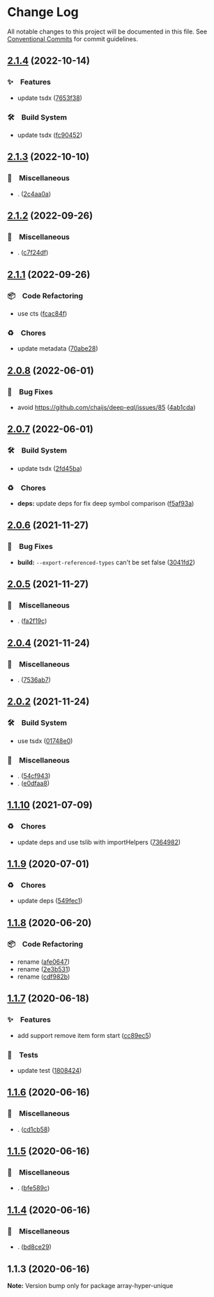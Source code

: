 # Change Log

All notable changes to this project will be documented in this file.
See [Conventional Commits](https://conventionalcommits.org) for commit guidelines.

## [2.1.4](https://github.com/bluelovers/ws-array/compare/array-hyper-unique@2.1.3...array-hyper-unique@2.1.4) (2022-10-14)



### ✨　Features

* update tsdx ([7653f38](https://github.com/bluelovers/ws-array/commit/7653f38e8081f8e7b1b439583f770eca64cef6e3))


### 🛠　Build System

* update tsdx ([fc90452](https://github.com/bluelovers/ws-array/commit/fc904528d3cd8a494b7b8f3beb6dce018e10e4b2))



## [2.1.3](https://github.com/bluelovers/ws-array/compare/array-hyper-unique@2.1.2...array-hyper-unique@2.1.3) (2022-10-10)



### 🔖　Miscellaneous

* . ([2c4aa0a](https://github.com/bluelovers/ws-array/commit/2c4aa0ac4545a8f3be79a20835cb973690cfaac8))



## [2.1.2](https://github.com/bluelovers/ws-array/compare/array-hyper-unique@2.1.1...array-hyper-unique@2.1.2) (2022-09-26)



### 🔖　Miscellaneous

* . ([c7f24df](https://github.com/bluelovers/ws-array/commit/c7f24dffc867f36fdb75f618fb3bebee05fa645c))



## [2.1.1](https://github.com/bluelovers/ws-array/compare/array-hyper-unique@2.0.8...array-hyper-unique@2.1.1) (2022-09-26)



### 📦　Code Refactoring

* use cts ([fcac84f](https://github.com/bluelovers/ws-array/commit/fcac84f2e853f9dfd3715231fb583e8381756370))


### ♻️　Chores

* update metadata ([70abe28](https://github.com/bluelovers/ws-array/commit/70abe28fffd0462a7627ad5709c5edf0bb07096d))



## [2.0.8](https://github.com/bluelovers/ws-array/compare/array-hyper-unique@2.0.7...array-hyper-unique@2.0.8) (2022-06-01)


### 🐛　Bug Fixes

* avoid https://github.com/chaijs/deep-eql/issues/85 ([4ab1cda](https://github.com/bluelovers/ws-array/commit/4ab1cdade5ffb43cdee0d4ca07b9b4884b406bcf))





## [2.0.7](https://github.com/bluelovers/ws-array/compare/array-hyper-unique@2.0.6...array-hyper-unique@2.0.7) (2022-06-01)


### 🛠　Build System

* update tsdx ([2fd45ba](https://github.com/bluelovers/ws-array/commit/2fd45ba88a6190b28828eecff56a1d8152817ccb))


### ♻️　Chores

* **deps:** update deps for fix deep symbol comparison ([f5af93a](https://github.com/bluelovers/ws-array/commit/f5af93aa5f8c9b491f52aa47fb2690ac51b5cc39))





## [2.0.6](https://github.com/bluelovers/ws-array/compare/array-hyper-unique@2.0.5...array-hyper-unique@2.0.6) (2021-11-27)


### 🐛　Bug Fixes

* **build:** `--export-referenced-types` can't be set false ([3041fd2](https://github.com/bluelovers/ws-array/commit/3041fd20f3d144da0be68e89364f069576661ed5))





## [2.0.5](https://github.com/bluelovers/ws-array/compare/array-hyper-unique@2.0.4...array-hyper-unique@2.0.5) (2021-11-27)


### 🔖　Miscellaneous

* . ([fa2f19c](https://github.com/bluelovers/ws-array/commit/fa2f19c32ec97906ae387b9bf1c4c56f8d6d4a04))





## [2.0.4](https://github.com/bluelovers/ws-array/compare/array-hyper-unique@2.0.2...array-hyper-unique@2.0.4) (2021-11-24)


### 🔖　Miscellaneous

* . ([7536ab7](https://github.com/bluelovers/ws-array/commit/7536ab7df9edab42585ad83bb52051442408128b))





## [2.0.2](https://github.com/bluelovers/ws-array/compare/array-hyper-unique@1.1.10...array-hyper-unique@2.0.2) (2021-11-24)


### 🛠　Build System

* use tsdx ([01748e0](https://github.com/bluelovers/ws-array/commit/01748e0d43d4c36199119df1ecb1b17e61d7f10b))


### 🔖　Miscellaneous

* . ([54cf943](https://github.com/bluelovers/ws-array/commit/54cf943edbd7fa338a466e80e300c70dbaf9dc41))
* . ([e0dfaa8](https://github.com/bluelovers/ws-array/commit/e0dfaa8056e77ad2281fbae02e9dbee362cd4d08))





## [1.1.10](https://github.com/bluelovers/ws-array/compare/array-hyper-unique@1.1.9...array-hyper-unique@1.1.10) (2021-07-09)


### ♻️　Chores

* update deps and use tslib with importHelpers ([7364982](https://github.com/bluelovers/ws-array/commit/7364982d9e8ebff5dc9b9742f187e3dc5d216f38))





## [1.1.9](https://github.com/bluelovers/ws-array/compare/array-hyper-unique@1.1.8...array-hyper-unique@1.1.9) (2020-07-01)


### ♻️　Chores

* update deps ([549fec1](https://github.com/bluelovers/ws-array/commit/549fec1f8672294300ad5653001882e0795363ed))





## [1.1.8](https://github.com/bluelovers/ws-array/compare/array-hyper-unique@1.1.7...array-hyper-unique@1.1.8) (2020-06-20)


### 📦　Code Refactoring

* rename ([afe0647](https://github.com/bluelovers/ws-array/commit/afe0647f9899e2f5dc74bc099fb15e347e81460a))
* rename ([2e3b531](https://github.com/bluelovers/ws-array/commit/2e3b53175c85c5535c069da13b7811a4563a8d5f))
* rename ([cdf982b](https://github.com/bluelovers/ws-array/commit/cdf982b5c665d06ad9e467c1500d82e1c233c671))





## [1.1.7](https://github.com/bluelovers/ws-array/compare/array-hyper-unique@1.1.6...array-hyper-unique@1.1.7) (2020-06-18)


### ✨　Features

* add support remove item form start ([cc89ec5](https://github.com/bluelovers/ws-array/commit/cc89ec5304b107a6d61b3ae0fd607ae9fcd34735))


### 🚨　Tests

* update test ([1808424](https://github.com/bluelovers/ws-array/commit/1808424b11efc07a60ea70e15b2fe3e45e9adca5))





## [1.1.6](https://github.com/bluelovers/ws-array/compare/array-hyper-unique@1.1.5...array-hyper-unique@1.1.6) (2020-06-16)


### 🔖　Miscellaneous

* . ([cd1cb58](https://github.com/bluelovers/ws-array/commit/cd1cb580fb89d57cb3a5083e150d6fa56db316a0))





## [1.1.5](https://github.com/bluelovers/ws-array/compare/array-hyper-unique@1.1.4...array-hyper-unique@1.1.5) (2020-06-16)


### 🔖　Miscellaneous

* . ([bfe589c](https://github.com/bluelovers/ws-array/commit/bfe589c597da1f2968eeba1ed98e8f504c1e6b82))





## [1.1.4](https://github.com/bluelovers/ws-array/compare/array-hyper-unique@1.1.3...array-hyper-unique@1.1.4) (2020-06-16)


### 🔖　Miscellaneous

* . ([bd8ce29](https://github.com/bluelovers/ws-array/commit/bd8ce293a344063948e326f5b426d1ccc860c813))





## 1.1.3 (2020-06-16)

**Note:** Version bump only for package array-hyper-unique

